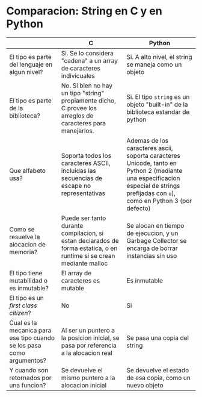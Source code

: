 Comparacion: String en C y en Python
====================================

||C|Python|
|-|-|------|
|El tipo es parte del lenguaje en algun nivel?|Si. Se lo considera "cadena" a un array de caracteres indivicuales|Si. A alto nivel, el string se maneja como un objeto|
|El tipo es parte de la biblioteca?|No. Si bien no hay un tipo "string" propiamente dicho, C provee los arreglos de caracteres para manejarlos.|Si. El tipo `string` es un objeto "built-in" de la biblioteca estandar de python|
|Que alfabeto usa?|Soporta todos los caracteres ASCII, incluidas las secuencias de escape no representativas|Ademas de los caracteres ascii, soporta caracteres Unicode, tanto en Python 2 (mediante una especificacion especial de strings prefijadas con `u`), como en Python 3 (por defecto)|
|Como se resuelve la alocacion de memoria?|Puede ser tanto durante compilacion, si estan declarados de forma estatica, o en runtime si se crean mediante malloc|Se alocan en tiempo de ejecucion, y un Garbage Collector se encarga de borrar instancias sin uso|
|El tipo tiene mutabilidad o es inmutable?|El array de caracteres es mutable|Es inmutable|
|El tipo es un *first class citizen*?|No|Si|
|Cual es la mecanica para ese tipo cuando se los pasa como argumentos?|Al ser un puntero a la posicion inicial, se pasa por referencia a la alocacion real|Se pasa una copia del string|
|Y cuando son retornados por una funcion?|Se devuelve el mismo puntero a la alocacion inicial|Se devuelve el estado de esa copia, como un nuevo objeto|
